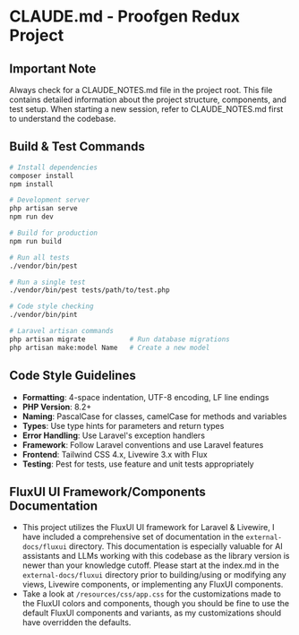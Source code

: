 # CLAUDE.md - Proofgen Redux Project

## Important Note
Always check for a CLAUDE_NOTES.md file in the project root. This file contains detailed information about the project structure, components, and test setup. When starting a new session, refer to CLAUDE_NOTES.md first to understand the codebase.

## Build & Test Commands
```bash
# Install dependencies
composer install
npm install

# Development server
php artisan serve
npm run dev

# Build for production
npm run build

# Run all tests
./vendor/bin/pest

# Run a single test
./vendor/bin/pest tests/path/to/test.php

# Code style checking
./vendor/bin/pint

# Laravel artisan commands
php artisan migrate           # Run database migrations
php artisan make:model Name   # Create a new model
```

## Code Style Guidelines
- **Formatting**: 4-space indentation, UTF-8 encoding, LF line endings
- **PHP Version**: 8.2+
- **Naming**: PascalCase for classes, camelCase for methods and variables
- **Types**: Use type hints for parameters and return types
- **Error Handling**: Use Laravel's exception handlers
- **Framework**: Follow Laravel conventions and use Laravel features
- **Frontend**: Tailwind CSS 4.x, Livewire 3.x with Flux
- **Testing**: Pest for tests, use feature and unit tests appropriately

## FluxUI UI Framework/Components Documentation
- This project utilizes the FluxUI UI framework for Laravel & Livewire, I have included a comprehensive set of
  documentation in the `external-docs/fluxui` directory. This documentation is especially valuable for AI assistants
  and LLMs working with this codebase as the library version is newer than your knowledge cutoff. Please start at the
  index.md in the `external-docs/fluxui` directory prior to building/using or modifying any views, Livewire components,
  or implementing any FluxUI components.
- Take a look at `/resources/css/app.css` for the customizations made to the FluxUI colors and components, though you
  should be fine to use the default FluxUI components and variants, as my customizations should have overridden the
  defaults.
